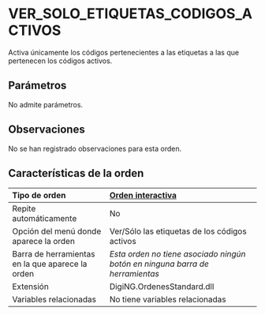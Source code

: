 # VER\_SOLO\_ETIQUETAS\_CODIGOS\_ACTIVOS

Activa únicamente los códigos pertenecientes a las etiquetas a las que pertenecen los códigos activos.

## Parámetros

No admite parámetros.

## Observaciones

No se han registrado observaciones para esta orden.

## Características de la orden

| Tipo de orden | [Orden interactiva](ver-solo-etiquetas-codigos-activos.md) |
| :--- | :--- |
| Repite automáticamente | No |
| Opción del menú donde aparece la orden | Ver/Sólo las etiquetas de los códigos activos |
| Barra de herramientas en la que aparece la orden | _Esta orden no tiene asociado ningún botón en ninguna barra de herramientas_ |
| Extensión | DigiNG.OrdenesStandard.dll |
| Variables relacionadas | No tiene variables relacionadas |

